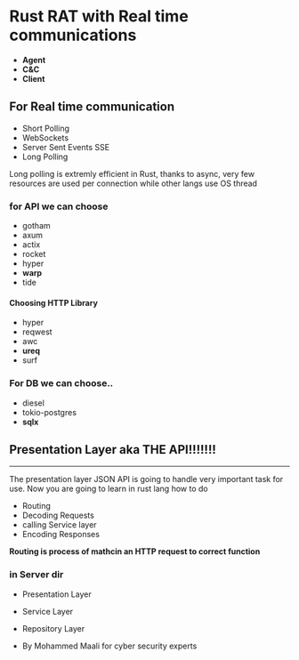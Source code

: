 # Rust RAT with Real time communications

- **Agent**
- **C&C**
- **Client**

## For Real time communication 
- Short Polling
- WebSockets 
- Server Sent Events SSE
- Long Polling

Long polling is extremly efficient in Rust, thanks to async, very few resources are used per connection while other langs use OS thread

### for API we can choose
- gotham
- axum 
- actix
- rocket 
- hyper
- **warp**
- tide 

#### Choosing HTTP Library
- hyper
- reqwest
- awc
- **ureq**
- surf

### For DB we can choose.. 
- diesel
- tokio-postgres
- **sqlx**


## Presentation Layer aka THE API!!!!!!!
-----------------------------------------
The presentation layer JSON API is going to handle very important task for use.
Now you are going to learn in rust lang how to do 
- Routing
- Decoding Requests
- calling Service layer
- Encoding Responses


**Routing is process of mathcin an HTTP request to correct function**

### in Server dir
- Presentation Layer
- Service Layer
- Repository Layer 


- By Mohammed Maali for cyber security experts
